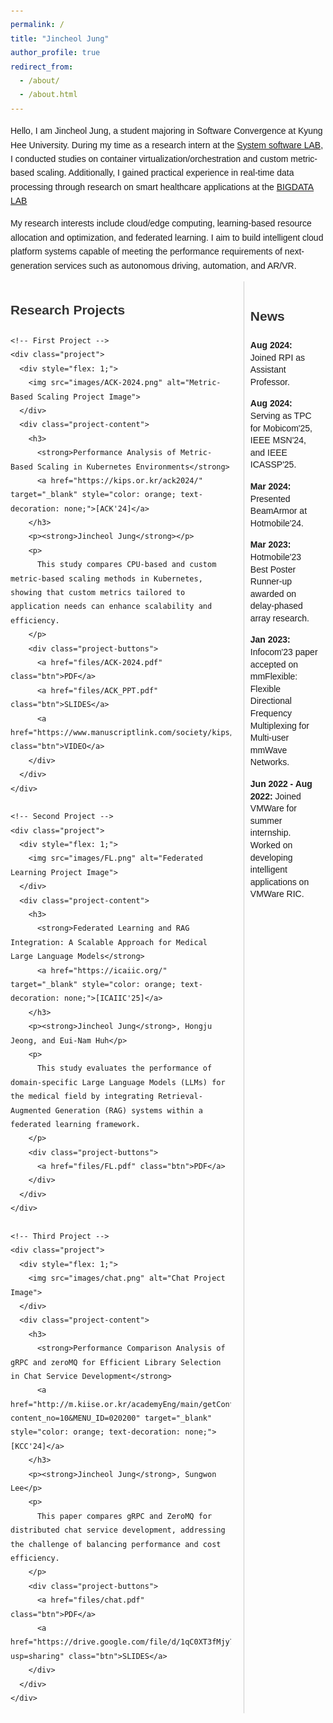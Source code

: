 ```yaml
---
permalink: /
title: "Jincheol Jung"
author_profile: true
redirect_from:
  - /about/
  - /about.html
---
```


Hello, I am Jincheol Jung, a student majoring in Software Convergence at Kyung Hee University. During my time as a research intern at the [System software LAB](https://ss.korea.ac.kr/), I conducted studies on container virtualization/orchestration and custom metric-based scaling. Additionally, I gained practical experience in real-time data processing through research on smart healthcare applications at the [BIGDATA LAB]( http://allbigdata.khu.ac.kr/)

My research interests include cloud/edge computing, learning-based resource allocation and optimization, and federated learning. I aim to build intelligent cloud platform systems capable of meeting the performance requirements of next-generation services such as autonomous driving, automation, and AR/VR.

<!DOCTYPE html>
<html lang="en">
<head>
  <meta charset="UTF-8">
  <meta name="viewport" content="width=device-width, initial-scale=1.0">
  <title>Jincheol Jung</title>
  <style>
    body {
      font-family: Arial, sans-serif;
      line-height: 1.6;
      margin: 0;
      padding: 20px;
    }
    h2 {
      color: #333;
      margin-bottom: 20px;
    }
    .container {
      display: flex;
      justify-content: space-between;
      gap: 20px; /* 간격 추가 */
    }
    .main-content {
      width: 70%; /* 메인 콘텐츠 폭 */
    }
    .sidebar {
      width: 28%; /* 사이드바 폭 */
      padding: 10px;
      border-left: 1px solid #ccc; /* 분리선 추가 */
    }
    .project {
      display: flex;
      align-items: flex-start; /* 위쪽으로 정렬 */
      margin-bottom: 40px;
    }
    .project img {
      max-width: 100%;
      border-radius: 5px;
    }
    .project-content {
      flex: 2;
      margin-left: 20px;
    }
    .project-content h3 {
      margin: 0 0 10px;
    }
    .project-content p {
      margin: 5px 0;
    }
    .project-buttons a {
      margin-right: 10px;
      text-decoration: none;
      color: white;
      background-color: #007BFF;
      padding: 5px 10px;
      border-radius: 5px;
    }
    .project-buttons a:hover {
      background-color: #0056b3;
    }
    .news-item {
      margin-bottom: 15px;
    }
    .news-item p {
      margin: 0;
      font-size: 14px;
      line-height: 1.4;
    }
  </style>
</head>
<body>

<!-- Main Container -->
<div class="container">
  <!-- Main Content: Research Projects -->
  <div class="main-content">
    <h2>Research Projects</h2>

    <!-- First Project -->
    <div class="project">
      <div style="flex: 1;">
        <img src="images/ACK-2024.png" alt="Metric-Based Scaling Project Image">
      </div>
      <div class="project-content">
        <h3>
          <strong>Performance Analysis of Metric-Based Scaling in Kubernetes Environments</strong>
          <a href="https://kips.or.kr/ack2024/" target="_blank" style="color: orange; text-decoration: none;">[ACK'24]</a>
        </h3>
        <p><strong>Jincheol Jung</strong></p>
        <p>
          This study compares CPU-based and custom metric-based scaling methods in Kubernetes, showing that custom metrics tailored to application needs can enhance scalability and efficiency.
        </p>
        <div class="project-buttons">
          <a href="files/ACK-2024.pdf" class="btn">PDF</a>
          <a href="files/ACK_PPT.pdf" class="btn">SLIDES</a>
          <a href="https://www.manuscriptlink.com/society/kips/conference/ack2024/programBook/presentation/streaming/mv/KIPS_C2024B0377" class="btn">VIDEO</a>
        </div>
      </div>
    </div>

    <!-- Second Project -->
    <div class="project">
      <div style="flex: 1;">
        <img src="images/FL.png" alt="Federated Learning Project Image">
      </div>
      <div class="project-content">
        <h3>
          <strong>Federated Learning and RAG Integration: A Scalable Approach for Medical Large Language Models</strong>
          <a href="https://icaiic.org/" target="_blank" style="color: orange; text-decoration: none;">[ICAIIC'25]</a>
        </h3>
        <p><strong>Jincheol Jung</strong>, Hongju Jeong, and Eui-Nam Huh</p>
        <p>
          This study evaluates the performance of domain-specific Large Language Models (LLMs) for the medical field by integrating Retrieval-Augmented Generation (RAG) systems within a federated learning framework.
        </p>
        <div class="project-buttons">
          <a href="files/FL.pdf" class="btn">PDF</a>
        </div>
      </div>
    </div>

    <!-- Third Project -->
    <div class="project">
      <div style="flex: 1;">
        <img src="images/chat.png" alt="Chat Project Image">
      </div>
      <div class="project-content">
        <h3>
          <strong>Performance Comparison Analysis of gRPC and zeroMQ for Efficient Library Selection in Chat Service Development</strong>
          <a href="http://m.kiise.or.kr/academyEng/main/getContent.faEng?content_no=10&MENU_ID=020200" target="_blank" style="color: orange; text-decoration: none;">[KCC'24]</a>
        </h3>
        <p><strong>Jincheol Jung</strong>, Sungwon Lee</p>
        <p>
          This paper compares gRPC and ZeroMQ for distributed chat service development, addressing the challenge of balancing performance and cost efficiency.
        </p>
        <div class="project-buttons">
          <a href="files/chat.pdf" class="btn">PDF</a>
          <a href="https://drive.google.com/file/d/1qC0XT3fMjy7yqZvTG9sH1nHAEo0xO28K/view?usp=sharing" class="btn">SLIDES</a>
        </div>
      </div>
    </div>
  </div>

  <!-- Sidebar: News -->
  <div class="sidebar">
    <h2>News</h2>
    <div class="news-item">
      <p><strong>Aug 2024:</strong> Joined RPI as Assistant Professor.</p>
    </div>
    <div class="news-item">
      <p><strong>Aug 2024:</strong> Serving as TPC for Mobicom'25, IEEE MSN'24, and IEEE ICASSP'25.</p>
    </div>
    <div class="news-item">
      <p><strong>Mar 2024:</strong> Presented BeamArmor at Hotmobile'24.</p>
    </div>
    <div class="news-item">
      <p><strong>Mar 2023:</strong> Hotmobile'23 Best Poster Runner-up awarded on delay-phased array research.</p>
    </div>
    <div class="news-item">
      <p><strong>Jan 2023:</strong> Infocom'23 paper accepted on mmFlexible: Flexible Directional Frequency Multiplexing for Multi-user mmWave Networks.</p>
    </div>
    <div class="news-item">
      <p><strong>Jun 2022 - Aug 2022:</strong> Joined VMWare for summer internship. Worked on developing intelligent applications on VMWare RIC.</p>
    </div>
  </div>
</div>

</body>
</html>